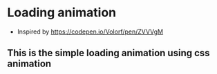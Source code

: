 # Loading animation
- Inspired by https://codepen.io/Volorf/pen/ZVVVgM

## This is the simple loading animation using css animation
